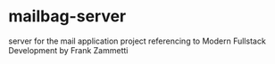 # mailbag-server

server for the mail application project referencing to Modern Fullstack Development by Frank Zammetti
